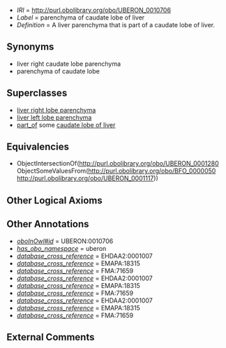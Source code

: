  * *IRI* = http://purl.obolibrary.org/obo/UBERON_0010706
 * *Label* = parenchyma of caudate lobe of liver
 * *Definition* = A liver parenchyma that is part of a caudate lobe of liver.

## Synonyms

 * liver right caudate lobe parenchyma
 * parenchyma of caudate lobe

## Superclasses

 * [liver right lobe parenchyma](../../UBERON/21/UBERON_0005221.md)
 * [liver left lobe parenchyma](../../UBERON/22/UBERON_0005222.md)
 * [part_of](../../BFO/50/BFO_0000050.md) some [caudate lobe of liver](../../UBERON/17/UBERON_0001117.md)

## Equivalencies

 * ObjectIntersectionOf(<http://purl.obolibrary.org/obo/UBERON_0001280> ObjectSomeValuesFrom(<http://purl.obolibrary.org/obo/BFO_0000050> <http://purl.obolibrary.org/obo/UBERON_0001117>))

## Other Logical Axioms


## Other Annotations

 * *[oboInOwl#id](../../id/oboInOwl#id.md)* = UBERON:0010706
 * *[has_obo_namespace](../../ce/oboInOwl#hasOBONamespace.md)* = uberon
 * *[database_cross_reference](../../ef/oboInOwl#hasDbXref.md)* = EHDAA2:0001007
 * *[database_cross_reference](../../ef/oboInOwl#hasDbXref.md)* = EMAPA:18315
 * *[database_cross_reference](../../ef/oboInOwl#hasDbXref.md)* = FMA:71659
 * *[database_cross_reference](../../ef/oboInOwl#hasDbXref.md)* = EHDAA2:0001007
 * *[database_cross_reference](../../ef/oboInOwl#hasDbXref.md)* = EMAPA:18315
 * *[database_cross_reference](../../ef/oboInOwl#hasDbXref.md)* = FMA:71659
 * *[database_cross_reference](../../ef/oboInOwl#hasDbXref.md)* = EHDAA2:0001007
 * *[database_cross_reference](../../ef/oboInOwl#hasDbXref.md)* = EMAPA:18315
 * *[database_cross_reference](../../ef/oboInOwl#hasDbXref.md)* = FMA:71659

## External Comments

